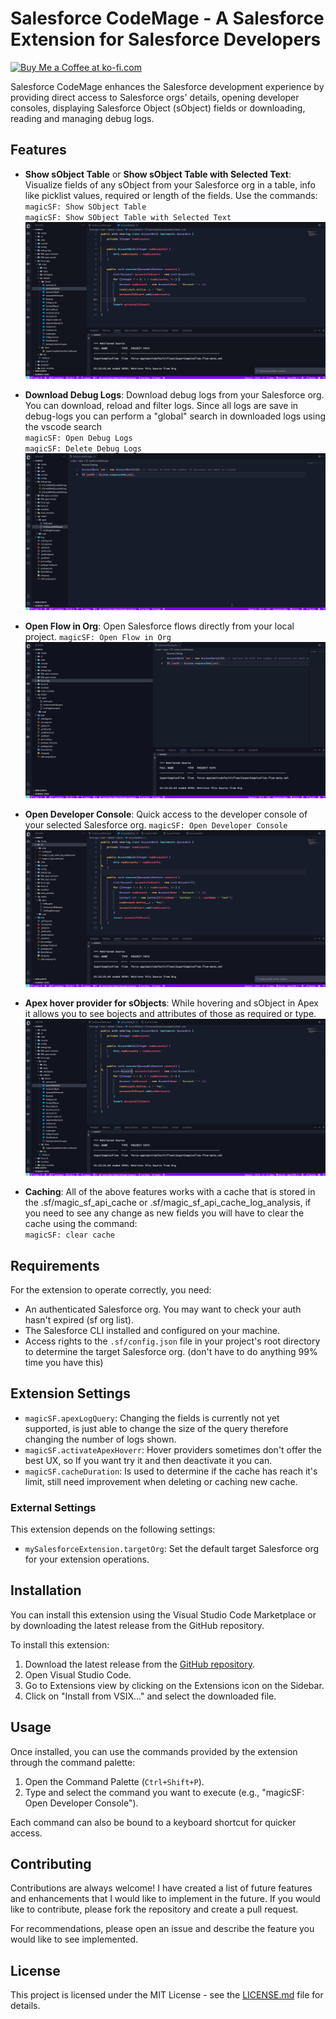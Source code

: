 # Salesforce CodeMage - A Salesforce Extension for Salesforce Developers

<a href='https://ko-fi.com/teodorolab' target='_blank'><img height='35' style='border:0px;height:46px;' src='https://az743702.vo.msecnd.net/cdn/kofi3.png?v=0' border='0' alt='Buy Me a Coffee at ko-fi.com'></a>

Salesforce CodeMage enhances the Salesforce development experience by providing direct access to Salesforce orgs' details, opening developer consoles, displaying Salesforce Object (sObject) fields or downloading, reading and managing debug logs.

## Features

- **Show sObject Table** or **Show sObject Table with Selected Text**: Visualize fields of any sObject from your Salesforce org in a table, info like picklist values, required or length of the fields. Use the commands: <br/>
 `magicSF: Show SObject Table`<br/>
 `magicSF: Show SObject Table with Selected Text`<br/>
![Show sObject Table](resources/sf_sobject_table.gif)

- **Download Debug Logs**: Download debug logs from your Salesforce org. You can download, reload and filter logs. Since all logs are save in debug-logs you can perform a "global" search in downloaded logs using the vscode search<br/>
`magicSF: Open Debug Logs` <br/>
`magicSF: Delete Debug Logs` <br/>
![Download Debug Logs](resources/sf_download_debug_logs.gif)

- **Open Flow in Org**: Open Salesforce flows directly from your local project.
`magicSF: Open Flow in Org`<br/>
![Open Flow in Org](resources/sf_open_flow_in_org.gif)

- **Open Developer Console**: Quick access to the developer console of your selected Salesforce org.
`magicSF: Open Developer Console`<br/>
![Open Developer Console](resources/sf_open_dev_console.gif)

- **Apex hover provider for sObjects**: While hovering and sObject in Apex it allows you to see bojects and attributes of those as required or type.<br/>
![Apex hover provider for sObjects](resources/sf_hover_provider.gif)

- **Caching**: All of the above features works with a cache that is stored in the .sf/magic_sf_api_cache or .sf/magic_sf_api_cache_log_analysis, if you need to see any change as new fields you will have to clear the cache using the command:<br/>
`magicSF: clear cache`

## Requirements

For the extension to operate correctly, you need:
- An authenticated Salesforce org. You may want to check your auth hasn't expired (sf org list).
- The Salesforce CLI installed and configured on your machine.
- Access rights to the `.sf/config.json` file in your project's root directory to determine the target Salesforce org. (don't have to do anything 99% time you have this)

## Extension Settings

- `magicSF.apexLogQuery`: Changing the fields is currently not yet supported, is just able to change the size of the query therefore changing the number of logs shown.
- `magicSF.activateApexHoverr`: Hover providers sometimes don't offer the best UX, so If you want try it and then deactivate it you can.
- `magicSF.cacheDuration`: Is used to determine if the cache has reach it's limit, still need improvement when deleting or caching new cache.

### External Settings

This extension depends on the following settings:

- `mySalesforceExtension.targetOrg`: Set the default target Salesforce org for your extension operations.

## Installation
You can install this extension using the Visual Studio Code Marketplace or by downloading the latest release from the GitHub repository.

To install this extension:
1. Download the latest release from the [GitHub repository](https://github.com/Teodoro-lab/SalesforceCodeMage).
2. Open Visual Studio Code.
3. Go to Extensions view by clicking on the Extensions icon on the Sidebar.
4. Click on "Install from VSIX..." and select the downloaded file.


## Usage

Once installed, you can use the commands provided by the extension through the command palette:
1. Open the Command Palette (`Ctrl+Shift+P`).
2. Type and select the command you want to execute (e.g., "magicSF: Open Developer Console").

Each command can also be bound to a keyboard shortcut for quicker access.

## Contributing

Contributions are always welcome! I have created a list of future features and enhancements that I would like to implement in the future. If you would like to contribute, please fork the repository and create a pull request.

For recommendations, please open an issue and describe the feature you would like to see implemented.

## License

This project is licensed under the MIT License - see the [LICENSE.md](https://github.com/Teodoro-lab/SalesforceCodeMage/blob/7c62dbb69f5fb59523905e3f936dfbc3cb844052/LICENSE) file for details.
